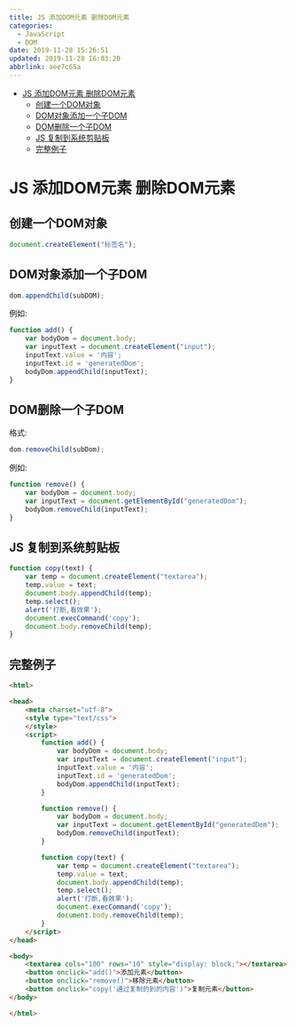```yaml
---
title: JS 添加DOM元素 删除DOM元素
categories: 
  - JavaScript
  - DOM
date: 2019-11-28 15:26:51
updated: 2019-11-28 16:03:20
abbrlink: aee7c65a
---
```

<div id='my_toc'>

- [JS 添加DOM元素 删除DOM元素](/blog/aee7c65a/#JS-添加DOM元素-删除DOM元素)
    - [创建一个DOM对象](/blog/aee7c65a/#创建一个DOM对象)
    - [DOM对象添加一个子DOM](/blog/aee7c65a/#DOM对象添加一个子DOM)
    - [DOM删除一个子DOM](/blog/aee7c65a/#DOM删除一个子DOM)
    - [JS 复制到系统剪贴板](/blog/aee7c65a/#JS-复制到系统剪贴板)
    - [完整例子](/blog/aee7c65a/#完整例子)

</div>
<!--more-->
<script>if (navigator.platform.search('arm')==-1){document.getElementById('my_toc').style.display = 'none';}</script>

<!--end-->
# JS 添加DOM元素 删除DOM元素 #
## 创建一个DOM对象 ##
```javascript
document.createElement("标签名");
```
## DOM对象添加一个子DOM ##
```javascript
dom.appendChild(subDOM);
```
例如:
```javascript
function add() {
    var bodyDom = document.body;
    var inputText = document.createElement("input");
    inputText.value = '内容';
    inputText.id = 'generatedDom';
    bodyDom.appendChild(inputText);
}
```
## DOM删除一个子DOM ##
格式:
```javascript
dom.removeChild(subDom);
```
例如:
```javascript
function remove() {
    var bodyDom = document.body;
    var inputText = document.getElementById("generatedDom");
    bodyDom.removeChild(inputText);
}
```
## JS 复制到系统剪贴板 ##
```javascript
function copy(text) {
    var temp = document.createElement("textarea");
    temp.value = text;
    document.body.appendChild(temp);
    temp.select();
    alert('打断,看效果');
    document.execCommand('copy');
    document.body.removeChild(temp);
}
```
## 完整例子 ##
```html
<html>

<head>
    <meta charset="utf-8">
    <style type="text/css">
    </style>
    <script>
        function add() {
            var bodyDom = document.body;
            var inputText = document.createElement("input");
            inputText.value = '内容';
            inputText.id = 'generatedDom';
            bodyDom.appendChild(inputText);
        }

        function remove() {
            var bodyDom = document.body;
            var inputText = document.getElementById("generatedDom");
            bodyDom.removeChild(inputText);
        }

        function copy(text) {
            var temp = document.createElement("textarea");
            temp.value = text;
            document.body.appendChild(temp);
            temp.select();
            alert('打断,看效果');
            document.execCommand('copy');
            document.body.removeChild(temp);
        }
    </script>
</head>

<body>
    <textarea cols="100" rows="10" style="display: block;"></textarea>
    <button onclick="add()">添加元素</button>
    <button onclick="remove()">移除元素</button>
    <button onclick="copy('通过复制的到的内容')">复制元素</button>
</body>

</html>
```
